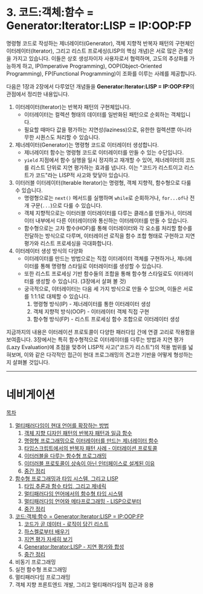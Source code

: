 # 3. 코드:객체:함수 = Generator:Iterator:LISP = IP:OOP:FP

명령형 코드로 작성하는 제너레이터(Generator), 객체 지향적 반복자 패턴의 구현체인 이터레이터(Iterator), 그리고 리스트 프로세싱(LISP의 핵심 개념)은 서로 많은 관계성을 가지고 있습니다. 이들은 상호 생성자이자 사용자로서 협력하며, 고도의 추상화를 가능하게 하고, IP(Imperative Programming), OOP(Object-Oriented Programming), FP(Functional Programming)이 조화를 이루는 사례를 제공합니다.

다음은 1장과 2장에서 다루었던 개념들을 **Generator:Iterator:LISP = IP:OOP:FP**의 관점에서 정리한 내용입니다.

1. 이터레이터(Iterator)는 반복자 패턴의 구현체입니다.
   - 이터레이터는 컬렉션 형태의 데이터를 일반화된 패턴으로 순회하는 객체입니다.
   - 필요할 때마다 값을 평가하는 지연성(laziness)으로, 유한한 컬렉션뿐 아니라 무한 시퀀스도 처리할 수 있습니다.
2. 제너레이터(Generator)는 명령형 코드로 이터레이터 생성합니다.
   - 제너레이터 함수는 명령형 코드로 이터레이터를 만들 수 있는 수단입니다.
   - `yield` 지점에서 함수 실행을 일시 정지하고 재개할 수 있어, 제너레이터의 코드를 리스트 단위로 지연 평가하는 효과를 냅니다. 이는 "코드가 리스트이고 리스트가 코드"라는 LISP적 사고와 맞닿아 있습니다.
3. 이터러블 이터레이터(Iterable Iterator)는 명령형, 객체 지향적, 함수형으로 다룰 수 있습니다.
   - 명령형으로는 `next()` 메서드를 실행하며 `while`로 순회하거나, `for...of`나 전개 구문(`...`)으로 다룰 수 있습니다.
   - 객체 지향적으로는 이터러블 이터레이터를 다루는 클래스를 만들거나, 이터레이터 내부에서 다른 이터레이터와 통신하는 이터레이터를 만들 수 있습니다.
   - 함수형으로는 고차 함수(HOF)를 통해 이터레이터와 각 요소를 처리할 함수를 전달하는 방식으로 다루며, 이터레이션 로직을 함수 조합 형태로 구현하고 지연 평가와 리스트 프로세싱을 극대화합니다.
4. 이터레이터 생성 방식의 다양화
   - 이터레이터를 만드는 방법으로는 직접 이터레이터 객체를 구현하거나, 제너레이터를 통해 명령형 스타일로 이터레이터를 생성할 수 있습니다.
   - 또한 리스트 프로세싱 기반 함수들의 조합을 통해 함수형 스타일로도 이터레이터를 생성할 수 있습니다. (3장에서 살펴 볼 것)
   - 궁극적으로, 이터레이터는 다음 세 가지 방식으로 만들 수 있으며, 이들은 서로를 1:1:1로 대체할 수 있습니다.
      1. 명령형 방식(IP) - 제너레이터를 통한 이터레이터 생성
      2. 객체 지향적 방식(OOP) - 이터레이터 객체 직접 구현
      3. 함수형 방식(FP) - 리스트 프로세싱 함수 조합으로 이터레이터 생성
   
지금까지의 내용은 이터레이션 프로토콜이 다양한 패러다임 간에 연결 고리로 작용함을 보여줍니다. 3장에서는 특히 함수형적으로 이터레이터를 다루는 방법과 지연 평가(Lazy Evaluation)에 초점을 맞추어 LISP적 사고("코드가 리스트")의 적용 범위를 넓혀보며, 이와 같은 다각적인 접근이 현대 프로그래밍의 견고한 기반을 어떻게 형성하는지 살펴볼 것입니다.

---

# 네비게이션

[목차](README.md)

1. [멀티패러다임이 현대 언어를 확장하는 방법](1.0-멀티패러다임이-현대-언어를-확장하는-방법.md)
   1. [객체 지향 디자인 패턴의 반복자 패턴과 일급 함수](1.1-객체-지향-디자인-패턴의-반복자-패턴과-일급-함수.md)
   2. [명령형 프로그래밍으로 이터레이터를 만드는 제너레이터 함수](1.2-명령형-프로그래밍으로-이터레이터를-만드는-제너레이터-함수.md)
   3. [타입스크립트에서의 반복자 패턴 사례 - 이터레이션 프로토콜](1.3-타입스크립트에서의-반복자-패턴-사례---이터레이션-프로토콜.md)
   4. [이터러블을 다루는 함수형 프로그래밍](1.4-이터러블을-다루는-함수형-프로그래밍.md)
   5. [이터러블 프로토콜이 상속이 아닌 인터페이스로 설계된 이유](1.5-이터러블-프로토콜이-상속이-아닌-인터페이스로-설계된-이유.md)
   6. [중간 정리](1.6-중간-정리.md)
2. [함수형 프로그래밍과 타입 시스템, 그리고 LISP](2.0-함수형-프로그래밍과-타입-시스템,-그리고-LISP.md)
   1. [타입 추론과 함수 타입, 그리고 제네릭](2.1-타입-추론과-함수-타입,-그리고-제네릭.md)
   2. [멀티패러다임 언어에서의 함수형 타입 시스템](2.2-멀티패러다임-언어에서의-함수형-타입-시스템.md)
   3. [멀티패러다임 언어와 메타프로그래밍 - LISP으로부터](2.3-멀티패러다임-언어와-메타프로그래밍---LISP으로부터.md)
   4. [중간 정리](2.4-중간-정리.md)
3. [코드:객체:함수 = Generator:Iterator:LISP = IP:OOP:FP](3.0-코드%3A객체%3A함수-=-Generator%3AIterator%3ALISP-=-IP%3AOOP%3AFP.md)
   1. [코드가 곧 데이터 - 로직이 담긴 리스트](3.1-코드가-곧-데이터---로직이-담긴-리스트.md)
   2. [하스켈로부터 배우기](3.2-하스켈로부터-배우기.md)
   3. [지연 평가 자세히 보기](3.3-지연-평가-자세히-보기.md)
   4. [Generator:Iterator:LISP - 지연 평가와 합성](3.4-Generator%3AIterator%3ALISP---지연-평가와-합성.md)
   5. [중간 정리](3.5-중간-정리.md)
4. 비동기 프로그래밍
5. 실전 함수형 프로그래밍
6. 멀티패러다임 프로그래밍
7. 객체 지향 프론트엔드 개발, 그리고 멀티패러다임적 접근과 응용